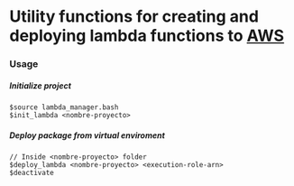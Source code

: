 # Utility functions for creating and deploying lambda functions to [AWS](https://docs.aws.amazon.com/lambda/latest/dg/welcome.html)

### Usage
##### Initialize project
```
$source lambda_manager.bash
$init_lambda <nombre-proyecto>
```

##### Deploy package from virtual enviroment
```
// Inside <nombre-proyecto> folder
$deploy_lambda <nombre-proyecto> <execution-role-arn>
$deactivate
```


